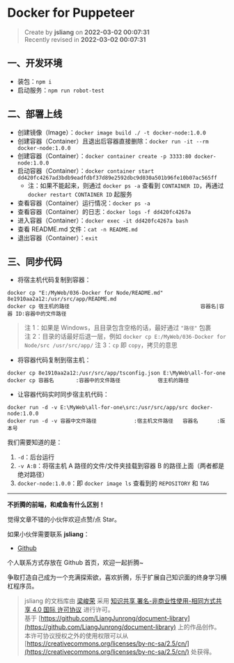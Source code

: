Docker for Puppeteer
===

> Create by **jsliang** on **2022-03-02 00:07:31**  
> Recently revised in **2022-03-02 00:07:31**

## 一、开发环境

* 装包：`npm i`
* 启动服务：`npm run robot-test`

## 二、部署上线

* 创建镜像（Image）：`docker image build ./ -t docker-node:1.0.0`
* 创建容器（Container）且退出后容器直接删除：`docker run -it --rm docker-node:1.0.0`
* 创建容器（Container）：`docker container create -p 3333:80 docker-node:1.0.0`
* 启动容器（Container）：`docker container start dd420fc4267ad3bdb9eadfdbf37d89e2592dbc9d030a501b96fe10b07ac565ff`
  * 注：如果不能起来，则通过 `docker ps -a` 查看到 `CONTAINER ID`，再通过 `docker restart CONTAINER ID` 起服务
* 查看容器（Container）运行情况：`docker ps -a`
* 查看容器（Container）的日志：`docker logs -f dd420fc4267a`
* 进入容器（Container）：`docker exec -it dd420fc4267a bash`
* 查看 README.md 文件：`cat -n README.md`
* 退出容器（Container）：`exit`

## 三、同步代码

* 将宿主机代码复制到容器：

```shell
docker cp "E:/MyWeb/036-Docker for Node/README.md" 8e1910aa2a12:/usr/src/app/README.md
docker cp 宿主机的路径                                          容器名|容器 ID:容器中的文件路径
```

> 注 1：如果是 Windows，且目录包含空格的话，最好通过 `"路径"` 包裹  
> 注 2：目录的话最好后退一层，例如 `docker cp E:/MyWeb/036-Docker for Node/src /usr/src/app/`
> 注 3：`cp` 即 `copy`，拷贝的意思

* 将容器代码复制到宿主机：

```shell
docker cp 8e1910aa2a12:/usr/src/app/tsconfig.json E:\MyWeb\all-for-one
docker cp 容器名       :容器中的文件路径            宿主机的路径
```

* 让容器代码实时同步宿主机代码：

```shell
docker run -d -v E:\MyWeb\all-for-one\src:/usr/src/app/src docker-node:1.0.0
docker run -d -v 容器中文件路径            :宿主机文件路径   容器名      :版本号
```

我们需要知道的是：

1. `-d`：后台运行
2. `-v A:B`：将宿主机 A 路径的文件/文件夹挂载到容器 B 的路径上面（两者都是绝对路径）
3. `docker-node:1.0.0`：即 `docker image ls` 查看到的 `REPOSITORY` 和 `TAG`

---

**不折腾的前端，和咸鱼有什么区别！**

觉得文章不错的小伙伴欢迎点赞/点 Star。

如果小伙伴需要联系 **jsliang**：

* [Github](https://github.com/LiangJunrong/document-library)

个人联系方式存放在 Github 首页，欢迎一起折腾~

争取打造自己成为一个充满探索欲，喜欢折腾，乐于扩展自己知识面的终身学习横杠程序员。

> jsliang 的文档库由 [梁峻荣](https://github.com/LiangJunrong) 采用 [知识共享 署名-非商业性使用-相同方式共享 4.0 国际 许可协议](http://creativecommons.org/licenses/by-nc-sa/4.0/) 进行许可。<br/>基于 [https://github.com/LiangJunrong/document-library](https://github.com/LiangJunrong/document-library) 上的作品创作。<br/>本许可协议授权之外的使用权限可以从 [https://creativecommons.org/licenses/by-nc-sa/2.5/cn/](https://creativecommons.org/licenses/by-nc-sa/2.5/cn/) 处获得。
